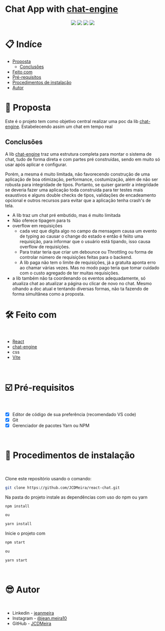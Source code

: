 # Chat App with [chat-engine](https://chatengine.io)

<p align="center">
  <image
  src="https://img.shields.io/github/languages/count/JCDMeira/react-chat"
  />
  <image
  src="https://img.shields.io/github/languages/top/JCDMeira/react-chat"
  />
  <image
  src="https://img.shields.io/github/last-commit/JCDMeira/react-chat"
  />
  <image
  src="https://img.shields.io/github/watchers/JCDMeira/react-chat?style=social"
  />
</p>

# 📋 Indíce

- [Proposta](#id01)
  - [Conclusões](#id01.01)
- [Feito com](#id04)
- [Pré-requisitos](#id05)
- [Procedimentos de instalação](#id06)
- [Autor](#id07)

# 🚀 Proposta <a name="id01"></a>

Este é o projeto tem como objetivo central realizar uma poc da lib [chat-engine](https://chatengine.io). Estabelecendo assim um chat em tempo real

## Conclusões <a name="id01.01"></a>

A lib [chat-engine](https://chatengine.io) traz uma estrutura completa para montar o sistema de chat, tudo de forma direta e com partes pré construídas, sendo em muito só usar após aplicar e configurar.

Porém, a mesma é muito limitada, não favorecendo construção de uma aplicação de boa otimização, performance, costumização, além de não ser robusta para integridade de tipos. Portanto, se quiser garantir a integridade se deveria fazer uma aplicação toda construída para ter testes mais exaustivos e alguns double checks de tipos, validações de encadeamento opcional e outros recursos para evitar que a aplicação tenha crash's de tela.

- A lib traz um chat pré embutido, mas é muito limitada
- Não oferece tipagem para ts
- overflow em requisições
  - cada vez que digita algo no campo da mensagem causa um evento de typing ao causar o change do estado e então é feiito uma requisição, para informar que o usuário está tipando, isso causa overflow de requisições.
  - Para tratar teria que criar um debounce ou Throttling ou forma de controlar número de requisições feitas para o backend.
  - A lib paga não tem o limite de requisições, já a gratuíta aponta erro ao chamar várias vezes. Mas no modo pago teria que tomar cuidado com o custo agregado de ter muitas requisições.
- a lib também não ta coordenando os eventos adequadamente, só atualiza chat ao atualizar a página ou clicar de novo no chat. Mesmo olhando a doc atual e tentando diversas formas, não ta fazendo de forma simultânea como a proposta.

# 🛠 Feito com <a name="id04"></a>

<br />

- [React](https://reactjs.org/)
- [chat-engine](https://chatengine.io)
- css
- [Vite](https://vitejs.dev)

<br />

# ☑️ Pré-requisitos <a name="id05"></a>

<br />

- [x] Editor de código de sua preferência (recomendado VS code)
- [x] Git
- [x] Gerenciador de pacotes Yarn ou NPM

<br />

# 📝 Procedimentos de instalação <a name="id06"></a>

<br />

Clone este repositório usando o comando:

```bash
git clone https://github.com/JCDMeira/react-chat.git
```

Na pasta do projeto instale as dependências com uso do npm ou yarn

```bash
npm install

ou

yarn install
```

Inicie o projeto com

```bash
npm start

ou

yarn start
```

<br />

# :sunglasses: Autor <a name="id07"></a>

<br />

- Linkedin - [jeanmeira](https://www.linkedin.com/in/jeanmeira/)
- Instagram - [@jean.meira10](https://www.instagram.com/jean.meira10/)
- GitHub - [JCDMeira](https://github.com/JCDMeira)
